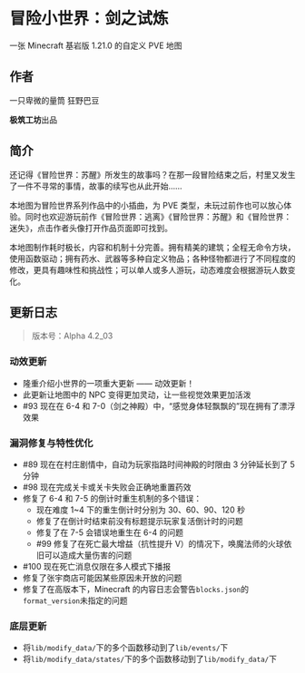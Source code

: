 # 冒险小世界：剑之试炼

一张 Minecraft 基岩版 1.21.0 的自定义 PVE 地图

## 作者

一只卑微的量筒
狂野巴豆

**极筑工坊**出品

## 简介

还记得《冒险世界：苏醒》所发生的故事吗？在那一段冒险结束之后，村里又发生了一件不寻常的事情，故事的续写也从此开始……

本地图为冒险世界系列作品中的小插曲，为 PVE 类型，未玩过前作也可以放心体验。同时也欢迎游玩前作《冒险世界：逃离》《冒险世界：苏醒》和《冒险世界：迷失》，点击作者头像打开作品页面即可找到。

本地图制作耗时极长，内容和机制十分完善。拥有精美的建筑；全程无命令方块，使用函数驱动；拥有药水、武器等多种自定义物品；各种怪物都进行了不同程度的修改，更具有趣味性和挑战性；可以单人或多人游玩，动态难度会根据游玩人数变化。

## 更新日志

> 版本号：Alpha 4.2_03

### 动效更新

- 隆重介绍小世界的一项重大更新 —— 动效更新！
- 此更新让地图中的 NPC 变得更加灵动，让一些视觉效果更加活泼
- #93 现在在 6-4 和 7-0（剑之神殿）中，“感觉身体轻飘飘的”现在拥有了漂浮效果

### 漏洞修复与特性优化

- #89 现在在村庄剧情中，自动为玩家指路时间神殿的时限由 3 分钟延长到了 5 分钟
- #98 现在完成关卡或关卡失败会正确地重置药效
- 修复了 6-4 和 7-5 的倒计时重生机制的多个错误：
  - 现在难度 1~4 下的重生倒计时分别为 30、60、90、120 秒
  - 修复了在倒计时结束前没有标题提示玩家复活倒计时的问题
  - 修复了在 7-5 会错误地重生在 6-4 的问题
  - #99 修复了在死亡最大增益（抗性提升 V）的情况下，唤魔法师的火球依旧可以造成大量伤害的问题
- #100 现在死亡消息仅限在多人模式下播报
- 修复了张宇商店可能因某些原因未开放的问题
- 修复了在高版本下，Minecraft 的内容日志会警告`blocks.json`的`format_version`未指定的问题

### 底层更新

- 将`lib/modify_data/`下的多个函数移动到了`lib/events/`下
- 将`lib/modify_data/states/`下的多个函数移动到了`lib/modify_data/`下
